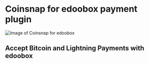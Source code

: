 # Coinsnap for edoobox payment plugin #
![Image of Coinsnap for edoobox](https://coinsnap.io/wp-content/uploads/2024/03/edoobox-plugin.png)
## Accept Bitcoin and Lightning Payments with edoobox ##
